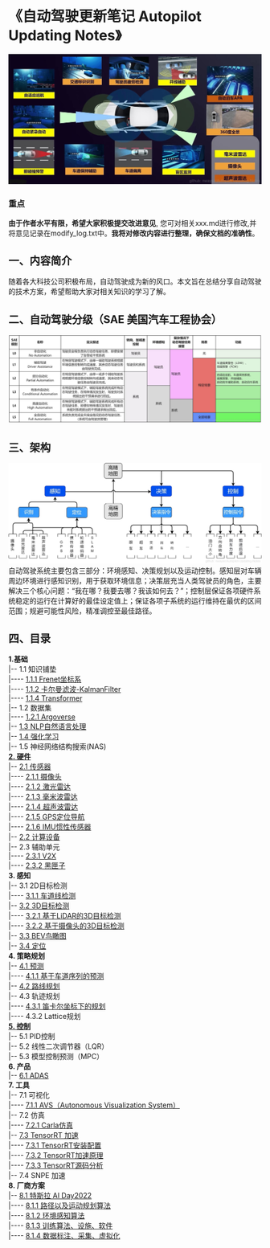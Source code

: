 # 《自动驾驶更新笔记 Autopilot Updating Notes》

![封面](./imgs/1.jpg)
### 重点
**由于作者水平有限，希望大家积极提交改进意见**, 您可对相关xxx.md进行修改,并将意见记录在modify_log.txt中。**我将对修改内容进行整理，确保文档的准确性**。

## 一、内容简介
随着各大科技公司积极布局，自动驾驶成为新的风口。本文旨在总结分享自动驾驶的技术方案，希望帮助大家对相关知识的学习了解。

## 二、自动驾驶分级（SAE 美国汽车工程协会）
![自动驾驶分级](./imgs/2.jpg)

## 三、架构
![架构](./imgs/3.jpg)
自动驾驶系统主要包含三部分：环境感知、决策规划以及运动控制。感知层对车辆周边环境进行感知识别，用于获取环境信息；决策层充当人类驾驶员的角色，主要解决三个核心问题：“我在哪？我要去哪？我该如何去？”；控制层保证各项硬件系统稳定的运行在计算好的最佳设定值上；保证各项子系统的运行维持在最优的区间范围；规避可能性风险，精准调控至最佳路径。


## 四、目录

**1.基础** \
|-- 1.1 知识铺垫 \
|---- [1.1.1 Frenet坐标系](./ch01_%E5%9F%BA%E7%A1%80/1.1%20%E7%9F%A5%E8%AF%86%E9%93%BA%E5%9E%AB/1.1.1%20Frenet%E5%9D%90%E6%A0%87%E7%B3%BB/readme.md) \
|---- [1.1.2 卡尔曼滤波-KalmanFilter](./ch01_%E5%9F%BA%E7%A1%80/1.1%20%E7%9F%A5%E8%AF%86%E9%93%BA%E5%9E%AB/1.1.2%20%E5%8D%A1%E5%B0%94%E6%9B%BC%E6%BB%A4%E6%B3%A2-KalmanFilter/readme.md) \
|---- [1.1.4 Transformer](./ch01_%E5%9F%BA%E7%A1%80/1.1%20%E7%9F%A5%E8%AF%86%E9%93%BA%E5%9E%AB/1.1.4%20Transformer/readme.md) \
|-- 1.2 数据集 \
|---- [1.2.1 Argoverse](./ch01_%E5%9F%BA%E7%A1%80/1.2%20%E6%95%B0%E6%8D%AE%E9%9B%86/1.2.1%20Argoverse.md) \
|-- [1.3 NLP自然语言处理](./ch01_%E5%9F%BA%E7%A1%80/1.3%20NLP%E8%87%AA%E7%84%B6%E8%AF%AD%E8%A8%80%E5%A4%84%E7%90%86/readme.md) \
|-- [1.4 强化学习](./ch01_%E5%9F%BA%E7%A1%80/1.4%20%E5%BC%BA%E5%8C%96%E5%AD%A6%E4%B9%A0/) \
|-- 1.5 神经网络结构搜索(NAS) \
[**2. 硬件**](./ch02_%E7%A1%AC%E4%BB%B6/README.md) \
|-- [2.1 传感器](./ch02_%E7%A1%AC%E4%BB%B6/2.1%20%E4%BC%A0%E6%84%9F%E5%99%A8/README.md) \
|---- [2.1.1 摄像头](./ch02_%E7%A1%AC%E4%BB%B6/2.1%20%E4%BC%A0%E6%84%9F%E5%99%A8/2.1.1%20%E6%91%84%E5%83%8F%E5%A4%B4.md) \
|---- [2.1.2 激光雷达](./ch02_%E7%A1%AC%E4%BB%B6/2.1%20%E4%BC%A0%E6%84%9F%E5%99%A8/2.1.2%20%E6%BF%80%E5%85%89%E9%9B%B7%E8%BE%BE.md) \
|---- [2.1.3 毫米波雷达](./ch02_%E7%A1%AC%E4%BB%B6/2.1%20%E4%BC%A0%E6%84%9F%E5%99%A8/2.1.3%20%E6%AF%AB%E7%B1%B3%E6%B3%A2%E9%9B%B7%E8%BE%BE.md) \
|---- [2.1.4 超声波雷达](./ch02_%E7%A1%AC%E4%BB%B6/2.1%20%E4%BC%A0%E6%84%9F%E5%99%A8/2.1.4%20%E8%B6%85%E5%A3%B0%E6%B3%A2%E9%9B%B7%E8%BE%BE.md) \
|---- [2.1.5 GPS定位导航](./ch02_%E7%A1%AC%E4%BB%B6/2.1%20%E4%BC%A0%E6%84%9F%E5%99%A8/2.1.5%20GPS%E5%AE%9A%E4%BD%8D%E5%AF%BC%E8%88%AA.md) \
|---- [2.1.6 IMU惯性传感器](./ch02_%E7%A1%AC%E4%BB%B6/2.1%20%E4%BC%A0%E6%84%9F%E5%99%A8/2.1.6%20IMU%E6%83%AF%E6%80%A7%E4%BC%A0%E6%84%9F%E5%99%A8.md) \
|-- [2.2 计算设备](./ch02_%E7%A1%AC%E4%BB%B6/2.2%20%E8%AE%A1%E7%AE%97%E5%8D%95%E5%85%83/README.md) \
|-- 2.3 辅助单元 \
|---- [2.3.1 V2X](./ch02_%E7%A1%AC%E4%BB%B6/2.3%20%E8%BE%85%E5%8A%A9%E5%8D%95%E5%85%83/2.3.1%20V2X.md) \
|---- [2.3.2 黑匣子](./ch02_%E7%A1%AC%E4%BB%B6/2.3%20%E8%BE%85%E5%8A%A9%E5%8D%95%E5%85%83/2.3.2%20%E9%BB%91%E5%8C%A3%E5%AD%90.md) \
**3. 感知** \
|-- 3.1 2D目标检测 \
|---- [3.1.1 车道线检测](./ch03_%E6%84%9F%E7%9F%A5/3.1%202D%20%E7%9B%AE%E6%A0%87%E6%A3%80%E6%B5%8B/3.1.1%20%E8%BD%A6%E9%81%93%E7%BA%BF%E6%A3%80%E6%B5%8B.md) \
|-- [3.2 3D目标检测](./ch03_%E6%84%9F%E7%9F%A5/3.2%203D%20%E7%9B%AE%E6%A0%87%E6%A3%80%E6%B5%8B/readme.md) \
|---- [3.2.1 基于LiDAR的3D目标检测](./ch03_%E6%84%9F%E7%9F%A5/3.2%203D%20%E7%9B%AE%E6%A0%87%E6%A3%80%E6%B5%8B/3.2.1%20%E5%9F%BA%E4%BA%8ELiDAR%E7%9A%843D%E7%9B%AE%E6%A0%87%E6%A3%80%E6%B5%8B/readme.md) \
|---- [3.2.2 基于摄像头的3D目标检测](./ch03_%E6%84%9F%E7%9F%A5/3.2%203D%20%E7%9B%AE%E6%A0%87%E6%A3%80%E6%B5%8B/3.2.2%20%E5%9F%BA%E4%BA%8E%E6%91%84%E5%83%8F%E5%A4%B4%E7%9A%843D%E7%9B%AE%E6%A0%87%E6%A3%80%E6%B5%8B/readme.md) \
|-- [3.3 BEV鸟瞰图](./ch03_%E6%84%9F%E7%9F%A5/3.3%20BEV%E9%B8%9F%E7%9E%B0%E5%9B%BE/README.md) \
|-- [3.4 定位](./ch03_%E6%84%9F%E7%9F%A5/3.4%20%E5%AE%9A%E4%BD%8D/readme.md) \
**4. 策略规划** \
|-- [4.1 预测](./ch04_%E7%AD%96%E7%95%A5%E8%A7%84%E5%88%92/4.1%20%E9%A2%84%E6%B5%8B/readme.md) \
|---- [4.1.1 基于车道序列的预测](./ch04_%E7%AD%96%E7%95%A5%E8%A7%84%E5%88%92/4.1%20%E9%A2%84%E6%B5%8B/4.1.1%20%E5%9F%BA%E4%BA%8E%E8%BD%A6%E9%81%93%E5%BA%8F%E5%88%97%E7%9A%84%E9%A2%84%E6%B5%8B.md) \
|-- [4.2 路线规划](./ch04_%E7%AD%96%E7%95%A5%E8%A7%84%E5%88%92/4.2%20%E8%B7%AF%E7%BA%BF%E8%A7%84%E5%88%92/README.md) \
|-- 4.3 轨迹规划 \
|---- [4.3.1 笛卡尔坐标下的规划](./ch04_%E7%AD%96%E7%95%A5%E8%A7%84%E5%88%92/4.3%20%E8%BD%A8%E8%BF%B9%E8%A7%84%E5%88%92/4.3.1%20%E7%AC%9B%E5%8D%A1%E5%B0%94%E5%9D%90%E6%A0%87%E4%B8%8B%E7%9A%84%E8%A7%84%E5%88%92.md) \
|---- 4.3.2 Lattice规划 \
[**5. 控制**](./ch05_%E6%8E%A7%E5%88%B6/readme.md) \
|-- 5.1 PID控制 \
|-- 5.2 线性二次调节器（LQR）\
|-- 5.3 模型控制预测（MPC）\
**6. 产品** \
|-- [6.1 ADAS](./ch06_产品/6.1%20ADAS/README.md) \
**7. 工具** \
|-- 7.1 可视化 \
|---- [7.1.1 AVS（Autonomous Visualization System）](./ch07_%E5%B7%A5%E5%85%B7/7.1%20%E5%8F%AF%E8%A7%86%E5%8C%96/7.1.1%20AVS%EF%BC%88Autonomous%20Visualization%20System%EF%BC%89/readme.md) \
|-- 7.2 仿真 \
|---- [7.2.1 Carla仿真](./ch07_%E5%B7%A5%E5%85%B7/7.2%20%E4%BB%BF%E7%9C%9F/7.2.1%20Carla%E4%BB%BF%E7%9C%9F/readme.md) \
|-- [7.3 TensorRT 加速](./ch07_%E5%B7%A5%E5%85%B7/7.3%20TensorRT%E5%8A%A0%E9%80%9F/readme.md) \
|---- [7.3.1 TensorRT安装配置](./ch07_%E5%B7%A5%E5%85%B7/7.3%20TensorRT%E5%8A%A0%E9%80%9F/7.3.1%20TensorRT%E5%AE%89%E8%A3%85%E9%85%8D%E7%BD%AE.md) \
|---- [7.3.2 TensorRT加速原理](./ch07_%E5%B7%A5%E5%85%B7/7.3%20TensorRT%E5%8A%A0%E9%80%9F/7.3.2%20TensorRT%E5%8A%A0%E9%80%9F%E5%8E%9F%E7%90%86.md) \
|---- [7.3.3 TensorRT源码分析](./ch07_%E5%B7%A5%E5%85%B7/7.3%20TensorRT%E5%8A%A0%E9%80%9F/7.3.3%20TensorRT%E6%BA%90%E7%A0%81%E5%88%86%E6%9E%90.md) \
|-- 7.4 SNPE 加速 \
**8. 厂商方案** \
|-- [8.1 特斯拉 AI Day2022](./ch08_%E5%8E%82%E5%95%86%E6%96%B9%E6%A1%88/8.1%20%E7%89%B9%E6%96%AF%E6%8B%89%20AI%20Day2022/README.md) \
|---- [8.1.1 路径以及运动规划算法](./ch08_%E5%8E%82%E5%95%86%E6%96%B9%E6%A1%88/8.1%20%E7%89%B9%E6%96%AF%E6%8B%89%20AI%20Day2022/8.1.1%20%E8%B7%AF%E5%BE%84%E4%BB%A5%E5%8F%8A%E8%BF%90%E5%8A%A8%E8%A7%84%E5%88%92%E7%AE%97%E6%B3%95.md) \
|---- [8.1.2 环境感知算法](./ch08_%E5%8E%82%E5%95%86%E6%96%B9%E6%A1%88/8.1%20%E7%89%B9%E6%96%AF%E6%8B%89%20AI%20Day2022/8.1.2%20%E7%8E%AF%E5%A2%83%E6%84%9F%E7%9F%A5%E7%AE%97%E6%B3%95.md) \
|---- [8.1.3 训练算法、设施、软件](./ch08_%E5%8E%82%E5%95%86%E6%96%B9%E6%A1%88/8.1%20%E7%89%B9%E6%96%AF%E6%8B%89%20AI%20Day2022/8.1.3%20%E8%AE%AD%E7%BB%83%E7%AE%97%E6%B3%95%E3%80%81%E8%AE%BE%E6%96%BD%E3%80%81%E8%BD%AF%E4%BB%B6.md) \
|---- [8.1.4 数据标注、采集、虚拟化](./ch08_%E5%8E%82%E5%95%86%E6%96%B9%E6%A1%88/8.1%20%E7%89%B9%E6%96%AF%E6%8B%89%20AI%20Day2022/8.1.4%20%E6%95%B0%E6%8D%AE%E6%A0%87%E6%B3%A8%E3%80%81%E9%87%87%E9%9B%86%E3%80%81%E8%99%9A%E6%8B%9F%E5%8C%96.md)


